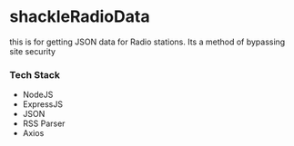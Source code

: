 # shackleRadioData

this is for getting JSON data for Radio stations. Its a method of bypassing site security

### Tech Stack
- NodeJS
- ExpressJS
- JSON
- RSS Parser
- Axios
